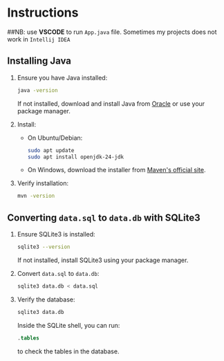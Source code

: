 # Instructions
##NB: use **VSCODE** to run `App.java` file. Sometimes my projects does not work in `Intellij IDEA`
## Installing Java
1. Ensure you have Java installed:
    ```bash
    java -version
    ```
    If not installed, download and install Java from [Oracle](https://www.oracle.com/java/) or use your package manager.

2. Install:
    - On Ubuntu/Debian:
      ```bash
      sudo apt update
      sudo apt install openjdk-24-jdk
      ```
    - On Windows, download the installer from [Maven's official site](https://maven.apache.org/).

3. Verify installation:
    ```bash
    mvn -version
    ```

## Converting `data.sql` to `data.db` with SQLite3
1. Ensure SQLite3 is installed:
    ```bash
    sqlite3 --version
    ```
    If not installed, install SQLite3 using your package manager.

2. Convert `data.sql` to `data.db`:
    ```bash
    sqlite3 data.db < data.sql
    ```

3. Verify the database:
    ```bash
    sqlite3 data.db
    ```
    Inside the SQLite shell, you can run:
    ```sql
    .tables
    ```
    to check the tables in the database.
